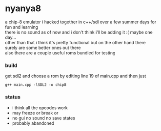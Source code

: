 # nyanya8

a chip-8 emulator i hacked together in c++/sdl over a few summer days for fun and learning  
there is no sound as of now and i don't think i'll be adding it :( maybe one day...  
other than that i think it's pretty functional but on the other hand there surely are some better ones out there  
also there are a couple useful roms bundled for testing  

### build  
get sdl2 and choose a rom by editing line 19 of main.cpp and then just  
```
g++ main.cpp -lSDL2 -o chip8
```

### status
- i think all the opcodes work  
- may freeze or break or
- no gui no sound no save states
- probably abandoned

